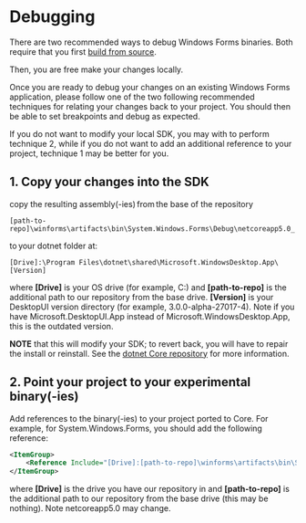 # Debugging

There are two recommended ways to debug Windows Forms binaries. Both require that you first [build from source][corefx-building].

Then, you are free make your changes locally.

Once you are ready to debug your changes on an existing Windows Forms application, please follow one of the two following recommended techniques for relating your changes back to your project. You should then be able to set breakpoints and debug as expected.

If you do not want to modify your local SDK, you may with to perform technique 2, while if you do not want to add an additional reference to your project, technique 1 may be better for you.

## 1. Copy your changes into the SDK

copy the resulting assembly(-ies) from the base of the repository  

`[path-to-repo]\winforms\artifacts\bin\System.Windows.Forms\Debug\netcoreapp5.0_`

to your dotnet folder at:  

`[Drive]:\Program Files\dotnet\shared\Microsoft.WindowsDesktop.App\[Version]`

where **[Drive]** is your OS drive (for example, C:)  and **[path-to-repo]** is the additional path to our repository from the base drive. **[Version]** is your DesktopUI version directory (for example, 3.0.0-alpha-27017-4). Note if you have Microsoft.DesktopUI.App instead of Microsoft.WindowsDesktop.App, this is the outdated version.

**NOTE** that this will modify your SDK; to revert back, you will have to repair the install or reinstall. See the [dotnet Core repository][dotnet-core-repos] for more information.

## 2. Point your project to your experimental binary(-ies)

Add references to the binary(-ies) to your project ported to Core. For example, for System.Windows.Forms, you should add the following reference:

```xml
<ItemGroup>
    <Reference Include="[Drive]:[path-to-repo]\winforms\artifacts\bin\System.Windows.Forms\Debug\netcoreapp5.0\System.Windows.Forms.dll" />
</ItemGroup>
```

where **[Drive]** is the drive you have our repository in and **[path-to-repo]** is the additional path to our repository from the base drive (this may be nothing). Note netcoreapp5.0 may change.

[comment]: <> (URI Links)

[corefx-building]: https://github.com/dotnet/corefx/blob/master/Documentation/building.md
[dotnet-core-repos]: https://github.com/dotnet/core